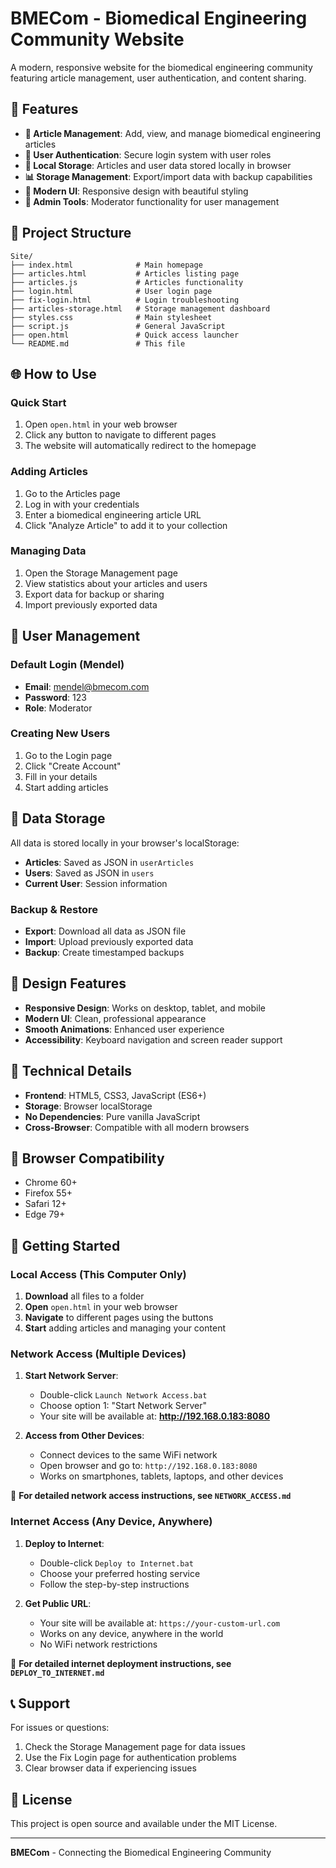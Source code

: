 # BMECom - Biomedical Engineering Community Website

A modern, responsive website for the biomedical engineering community featuring article management, user authentication, and content sharing.

## 🚀 Features

- **📰 Article Management**: Add, view, and manage biomedical engineering articles
- **👥 User Authentication**: Secure login system with user roles
- **💾 Local Storage**: Articles and user data stored locally in browser
- **📊 Storage Management**: Export/import data with backup capabilities
- **🎨 Modern UI**: Responsive design with beautiful styling
- **🔧 Admin Tools**: Moderator functionality for user management

## 📁 Project Structure

```
Site/
├── index.html              # Main homepage
├── articles.html           # Articles listing page
├── articles.js             # Articles functionality
├── login.html              # User login page
├── fix-login.html          # Login troubleshooting
├── articles-storage.html   # Storage management dashboard
├── styles.css              # Main stylesheet
├── script.js               # General JavaScript
├── open.html               # Quick access launcher
└── README.md               # This file
```

## 🌐 How to Use

### Quick Start
1. Open `open.html` in your web browser
2. Click any button to navigate to different pages
3. The website will automatically redirect to the homepage

### Adding Articles
1. Go to the Articles page
2. Log in with your credentials
3. Enter a biomedical engineering article URL
4. Click "Analyze Article" to add it to your collection

### Managing Data
1. Open the Storage Management page
2. View statistics about your articles and users
3. Export data for backup or sharing
4. Import previously exported data

## 👤 User Management

### Default Login (Mendel)
- **Email**: mendel@bmecom.com
- **Password**: 123
- **Role**: Moderator

### Creating New Users
1. Go to the Login page
2. Click "Create Account"
3. Fill in your details
4. Start adding articles

## 💾 Data Storage

All data is stored locally in your browser's localStorage:
- **Articles**: Saved as JSON in `userArticles`
- **Users**: Saved as JSON in `users`
- **Current User**: Session information

### Backup & Restore
- **Export**: Download all data as JSON file
- **Import**: Upload previously exported data
- **Backup**: Create timestamped backups

## 🎨 Design Features

- **Responsive Design**: Works on desktop, tablet, and mobile
- **Modern UI**: Clean, professional appearance
- **Smooth Animations**: Enhanced user experience
- **Accessibility**: Keyboard navigation and screen reader support

## 🔧 Technical Details

- **Frontend**: HTML5, CSS3, JavaScript (ES6+)
- **Storage**: Browser localStorage
- **No Dependencies**: Pure vanilla JavaScript
- **Cross-Browser**: Compatible with all modern browsers

## 📱 Browser Compatibility

- Chrome 60+
- Firefox 55+
- Safari 12+
- Edge 79+

## 🚀 Getting Started

### Local Access (This Computer Only)
1. **Download** all files to a folder
2. **Open** `open.html` in your web browser
3. **Navigate** to different pages using the buttons
4. **Start** adding articles and managing your content

### Network Access (Multiple Devices)
1. **Start Network Server**:
   - Double-click `Launch Network Access.bat`
   - Choose option 1: "Start Network Server"
   - Your site will be available at: **http://192.168.0.183:8080**

2. **Access from Other Devices**:
   - Connect devices to the same WiFi network
   - Open browser and go to: `http://192.168.0.183:8080`
   - Works on smartphones, tablets, laptops, and other devices

📖 **For detailed network access instructions, see `NETWORK_ACCESS.md`**

### Internet Access (Any Device, Anywhere)
1. **Deploy to Internet**:
   - Double-click `Deploy to Internet.bat`
   - Choose your preferred hosting service
   - Follow the step-by-step instructions

2. **Get Public URL**:
   - Your site will be available at: `https://your-custom-url.com`
   - Works on any device, anywhere in the world
   - No WiFi network restrictions

📖 **For detailed internet deployment instructions, see `DEPLOY_TO_INTERNET.md`**

## 📞 Support

For issues or questions:
1. Check the Storage Management page for data issues
2. Use the Fix Login page for authentication problems
3. Clear browser data if experiencing issues

## 📄 License

This project is open source and available under the MIT License.

---

**BMECom** - Connecting the Biomedical Engineering Community 